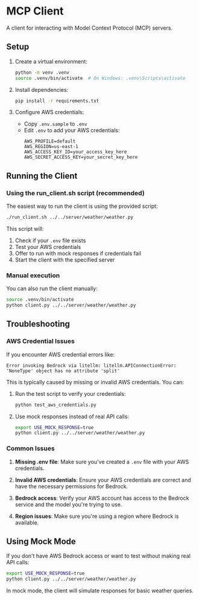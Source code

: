 # MCP Client

A client for interacting with Model Context Protocol (MCP) servers.

## Setup

1. Create a virtual environment:
   ```bash
   python -m venv .venv
   source .venv/bin/activate  # On Windows: .venv\Scripts\activate
   ```

2. Install dependencies:
   ```bash
   pip install -r requirements.txt
   ```

3. Configure AWS credentials:
   - Copy `.env.sample` to `.env`
   - Edit `.env` to add your AWS credentials:
     ```
     AWS_PROFILE=default
     AWS_REGION=us-east-1
     AWS_ACCESS_KEY_ID=your_access_key_here
     AWS_SECRET_ACCESS_KEY=your_secret_key_here
     ```

## Running the Client

### Using the run_client.sh script (recommended)

The easiest way to run the client is using the provided script:

```bash
./run_client.sh ../../server/weather/weather.py
```

This script will:
1. Check if your `.env` file exists
2. Test your AWS credentials
3. Offer to run with mock responses if credentials fail
4. Start the client with the specified server

### Manual execution

You can also run the client manually:

```bash
source .venv/bin/activate
python client.py ../../server/weather/weather.py
```

## Troubleshooting

### AWS Credential Issues

If you encounter AWS credential errors like:

```
Error invoking Bedrock via litellm: litellm.APIConnectionError: 'NoneType' object has no attribute 'split'
```

This is typically caused by missing or invalid AWS credentials. You can:

1. Run the test script to verify your credentials:
   ```bash
   python test_aws_credentials.py
   ```

2. Use mock responses instead of real API calls:
   ```bash
   export USE_MOCK_RESPONSE=true
   python client.py ../../server/weather/weather.py
   ```

### Common Issues

1. **Missing .env file**: Make sure you've created a `.env` file with your AWS credentials.

2. **Invalid AWS credentials**: Ensure your AWS credentials are correct and have the necessary permissions for Bedrock.

3. **Bedrock access**: Verify your AWS account has access to the Bedrock service and the model you're trying to use.

4. **Region issues**: Make sure you're using a region where Bedrock is available.

## Using Mock Mode

If you don't have AWS Bedrock access or want to test without making real API calls:

```bash
export USE_MOCK_RESPONSE=true
python client.py ../../server/weather/weather.py
```

In mock mode, the client will simulate responses for basic weather queries.